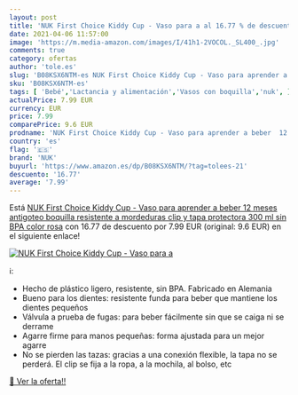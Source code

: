 ```yaml
---
layout: post
title: 'NUK First Choice Kiddy Cup - Vaso para a al 16.77 % de descuento'
date: 2021-04-06 11:57:00
image: 'https://m.media-amazon.com/images/I/41h1-2VOCOL._SL400_.jpg'
comments: true
category: ofertas
author: 'tole.es'
slug: 'B08KSX6NTM-es NUK First Choice Kiddy Cup - Vaso para aprender a beber 12...'
sku: 'B08KSX6NTM-es'
tags: [ 'Bebé','Lactancia y alimentación','Vasos con boquilla','nuk', ]
actualPrice: 7.99 EUR
currency: EUR
price: 7.99
comparePrice: 9.6 EUR
prodname: 'NUK First Choice Kiddy Cup - Vaso para aprender a beber  12 meses  antigoteo  boquilla resistente a mordeduras  clip y tapa protectora  300 ml  sin BPA  color rosa'
country: 'es'
flag: '🇪🇸'
brand: 'NUK'
buyurl: 'https://www.amazon.es/dp/B08KSX6NTM/?tag=tolees-21'
descuento: '16.77'
average: '7.99'
---
```


Está [NUK First Choice Kiddy Cup - Vaso para aprender a beber  12 meses  antigoteo  boquilla resistente a mordeduras  clip y tapa protectora  300 ml  sin BPA  color rosa](https://www.amazon.es/dp/B08KSX6NTM/?tag=tolees-21) con 16.77 de descuento por 7.99 EUR (original: 9.6 EUR) en el siguiente enlace!

[![NUK First Choice Kiddy Cup - Vaso para a](https://m.media-amazon.com/images/I/41h1-2VOCOL._SL400_.jpg)](https://www.amazon.es/dp/B08KSX6NTM/?tag=tolees-21)

ℹ️:

- Hecho de plástico ligero, resistente, sin BPA. Fabricado en Alemania
- Bueno para los dientes: resistente funda para beber que mantiene los dientes pequeños
- Válvula a prueba de fugas: para beber fácilmente sin que se caiga ni se derrame
- Agarre firme para manos pequeñas: forma ajustada para un mejor agarre
- No se pierden las tazas: gracias a una conexión flexible, la tapa no se perderá. El clip se fija a la ropa, a la mochila, al bolso, etc

[🛒 Ver la oferta!!](https://www.amazon.es/dp/B08KSX6NTM/?tag=tolees-21)
